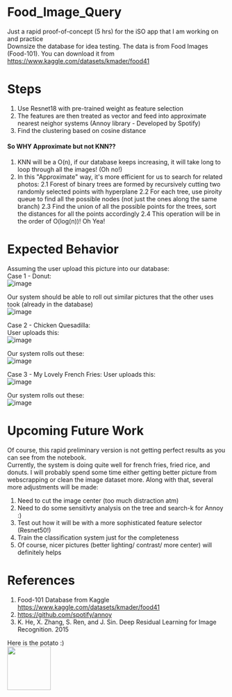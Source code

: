 # Food_Image_Query
Just a rapid proof-of-concept (5 hrs) for the iSO app that I am working on and practice\
Downsize the database for idea testing. The data is from Food Images (Food-101). You can download it from https://www.kaggle.com/datasets/kmader/food41

# Steps
1. Use Resnet18 with pre-trained weight as feature selection 
2. The features are then treated as vector and feed into approximate nearest neighor systems (Annoy library - Developed by Spotify)   
3. Find the clustering based on cosine distance 

#### So WHY Approximate but not KNN??
1. KNN will be a O(n), if our database keeps increasing, it will take long to loop through all the images! (Oh no!)
2. In this "Approximate" way, it's more efficient for us to search for related photos:
   2.1 Forest of binary trees are formed by recursively cutting two randomly selected points with hyperplane 
   2.2 For each tree, use piroity queue to find all the possible nodes (not just the ones along the same branch) 
   2.3 Find the union of all the possible points for the trees, sort the distances for all the points accordingly 
   2.4 This operation will be in the order of O(log(n))! Oh Yea! 

# Expected Behavior
Assuming the user upload this picture into our database:\
Case 1 - Donut:\
![image](https://user-images.githubusercontent.com/45325095/166091347-ece9690b-8a49-43d6-8f4f-b20d07a552a3.png)

Our system should be able to roll out similar pictures that the other uses took (already in the database)\
![image](https://user-images.githubusercontent.com/45325095/166092424-6bbdbef7-b50c-4f39-b2e8-162bf4fc25e7.png)

Case 2 - Chicken Quesadilla:\
User uploads this:\
![image](https://user-images.githubusercontent.com/45325095/166092457-e839f603-7270-4586-bb5a-991b9be5c80f.png)

Our system rolls out these:\
![image](https://user-images.githubusercontent.com/45325095/166092491-a492925c-b808-41ff-ab9c-f8ab844c82dd.png)

Case 3 - My Lovely French Fries:
User uploads this:\
![image](https://user-images.githubusercontent.com/45325095/166092515-30c6f7bb-8075-4225-b2aa-89141a5be614.png)

Our system rolls out these:\
![image](https://user-images.githubusercontent.com/45325095/166092523-d4bfd2c3-9347-4cc5-bcc5-3ac92fffdf71.png)


# Upcoming Future Work
Of course, this rapid preliminary version is not getting perfect results as you can see from the notebook.\
Currently, the system is doing quite well for french fries, fried rice, and donuts. I will probably spend some time either getting better picture from webscrapping or clean the image dataset more. Along with that, several more adjustments will be made:
1. Need to cut the image center (too much distraction atm)
2. Need to do some sensitivty analysis on the tree and search-k for Annoy :) 
3. Test out how it will be with a more sophisticated feature selector (Resnet50!) 
4. Train the classification system just for the completeness
5. Of course, nicer pictures (better lighting/ contrast/ more center) will definitely helps 

# References
1. Food-101 Database from Kaggle https://www.kaggle.com/datasets/kmader/food41
2. https://github.com/spotify/annoy
3. K. He, X. Zhang, S. Ren, and J. Sin. Deep Residual Learning for Image Recognition. 2015


Here is the potato :) \
<img src="https://user-images.githubusercontent.com/45325095/166092643-7ee36d9e-2033-423f-a52e-fc77818be7ab.png" width="100" height="100" />


